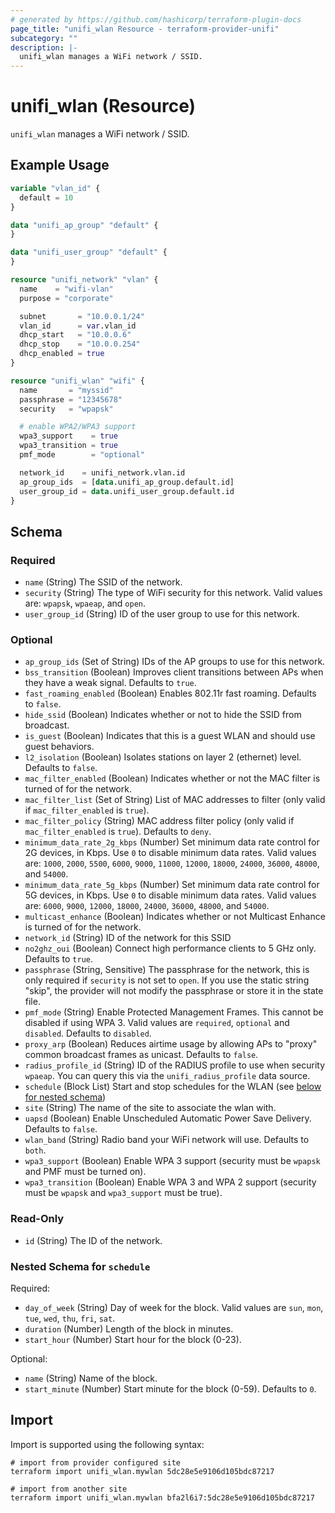 ```yaml
---
# generated by https://github.com/hashicorp/terraform-plugin-docs
page_title: "unifi_wlan Resource - terraform-provider-unifi"
subcategory: ""
description: |-
  unifi_wlan manages a WiFi network / SSID.
---
```


# unifi_wlan (Resource)

`unifi_wlan` manages a WiFi network / SSID.

## Example Usage

```terraform
variable "vlan_id" {
  default = 10
}

data "unifi_ap_group" "default" {
}

data "unifi_user_group" "default" {
}

resource "unifi_network" "vlan" {
  name    = "wifi-vlan"
  purpose = "corporate"

  subnet       = "10.0.0.1/24"
  vlan_id      = var.vlan_id
  dhcp_start   = "10.0.0.6"
  dhcp_stop    = "10.0.0.254"
  dhcp_enabled = true
}

resource "unifi_wlan" "wifi" {
  name       = "myssid"
  passphrase = "12345678"
  security   = "wpapsk"

  # enable WPA2/WPA3 support
  wpa3_support    = true
  wpa3_transition = true
  pmf_mode        = "optional"

  network_id    = unifi_network.vlan.id
  ap_group_ids  = [data.unifi_ap_group.default.id]
  user_group_id = data.unifi_user_group.default.id
}
```

<!-- schema generated by tfplugindocs -->
## Schema

### Required

- `name` (String) The SSID of the network.
- `security` (String) The type of WiFi security for this network. Valid values are: `wpapsk`, `wpaeap`, and `open`.
- `user_group_id` (String) ID of the user group to use for this network.

### Optional

- `ap_group_ids` (Set of String) IDs of the AP groups to use for this network.
- `bss_transition` (Boolean) Improves client transitions between APs when they have a weak signal. Defaults to `true`.
- `fast_roaming_enabled` (Boolean) Enables 802.11r fast roaming. Defaults to `false`.
- `hide_ssid` (Boolean) Indicates whether or not to hide the SSID from broadcast.
- `is_guest` (Boolean) Indicates that this is a guest WLAN and should use guest behaviors.
- `l2_isolation` (Boolean) Isolates stations on layer 2 (ethernet) level. Defaults to `false`.
- `mac_filter_enabled` (Boolean) Indicates whether or not the MAC filter is turned of for the network.
- `mac_filter_list` (Set of String) List of MAC addresses to filter (only valid if `mac_filter_enabled` is `true`).
- `mac_filter_policy` (String) MAC address filter policy (only valid if `mac_filter_enabled` is `true`). Defaults to `deny`.
- `minimum_data_rate_2g_kbps` (Number) Set minimum data rate control for 2G devices, in Kbps. Use `0` to disable minimum data rates. Valid values are: `1000`, `2000`, `5500`, `6000`, `9000`, `11000`, `12000`, `18000`, `24000`, `36000`, `48000`,  and `54000`.
- `minimum_data_rate_5g_kbps` (Number) Set minimum data rate control for 5G devices, in Kbps. Use `0` to disable minimum data rates. Valid values are: `6000`, `9000`, `12000`, `18000`, `24000`, `36000`, `48000`,  and `54000`.
- `multicast_enhance` (Boolean) Indicates whether or not Multicast Enhance is turned of for the network.
- `network_id` (String) ID of the network for this SSID
- `no2ghz_oui` (Boolean) Connect high performance clients to 5 GHz only. Defaults to `true`.
- `passphrase` (String, Sensitive) The passphrase for the network, this is only required if `security` is not set to `open`. If you use the static string "skip", the provider will not modify the passphrase or store it in the state file.
- `pmf_mode` (String) Enable Protected Management Frames. This cannot be disabled if using WPA 3. Valid values are `required`, `optional` and `disabled`. Defaults to `disabled`.
- `proxy_arp` (Boolean) Reduces airtime usage by allowing APs to "proxy" common broadcast frames as unicast. Defaults to `false`.
- `radius_profile_id` (String) ID of the RADIUS profile to use when security `wpaeap`. You can query this via the `unifi_radius_profile` data source.
- `schedule` (Block List) Start and stop schedules for the WLAN (see [below for nested schema](#nestedblock--schedule))
- `site` (String) The name of the site to associate the wlan with.
- `uapsd` (Boolean) Enable Unscheduled Automatic Power Save Delivery. Defaults to `false`.
- `wlan_band` (String) Radio band your WiFi network will use. Defaults to `both`.
- `wpa3_support` (Boolean) Enable WPA 3 support (security must be `wpapsk` and PMF must be turned on).
- `wpa3_transition` (Boolean) Enable WPA 3 and WPA 2 support (security must be `wpapsk` and `wpa3_support` must be true).

### Read-Only

- `id` (String) The ID of the network.

<a id="nestedblock--schedule"></a>
### Nested Schema for `schedule`

Required:

- `day_of_week` (String) Day of week for the block. Valid values are `sun`, `mon`, `tue`, `wed`, `thu`, `fri`, `sat`.
- `duration` (Number) Length of the block in minutes.
- `start_hour` (Number) Start hour for the block (0-23).

Optional:

- `name` (String) Name of the block.
- `start_minute` (Number) Start minute for the block (0-59). Defaults to `0`.

## Import

Import is supported using the following syntax:

```shell
# import from provider configured site
terraform import unifi_wlan.mywlan 5dc28e5e9106d105bdc87217

# import from another site
terraform import unifi_wlan.mywlan bfa2l6i7:5dc28e5e9106d105bdc87217
```
